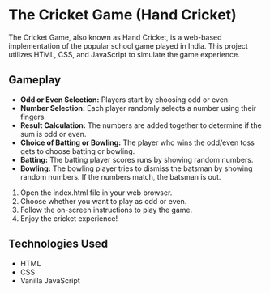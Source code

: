 # The Cricket Game (Hand Cricket)


The Cricket Game, also known as Hand Cricket, is a web-based implementation of the popular school game played in India. This project utilizes HTML, CSS, and JavaScript to simulate the game experience.


## Gameplay

- **Odd or Even Selection:** Players start by choosing odd or even.
- **Number Selection:** Each player randomly selects a number using their fingers.
- **Result Calculation:** The numbers are added together to determine if the sum is odd or even.
- **Choice of Batting or Bowling:** The player who wins the odd/even toss gets to choose batting or bowling.
- **Batting:** The batting player scores runs by showing random numbers.
- **Bowling:** The bowling player tries to dismiss the batsman by showing random numbers. If the numbers match, the batsman is out.

1. Open the index.html file in your web browser.
2. Choose whether you want to play as odd or even.
3. Follow the on-screen instructions to play the game.
4. Enjoy the cricket experience!

## Technologies Used

- HTML
- CSS
- Vanilla JavaScript
